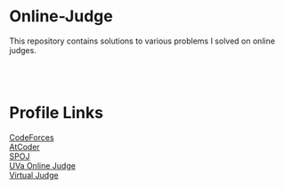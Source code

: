 # Online-Judge
This repository contains solutions to various problems I solved on online judges.

<br></br>
# Profile Links
[CodeForces](https://codeforces.com/profile/ShababAhmed) <br>
[AtCoder](https://atcoder.jp/users/ShababAhmed) <br>
[SPOJ](https://www.spoj.com/status/shabab_ahmed/) <br>
[UVa Online Judge](https://onlinejudge.org/index.php?option=com_comprofiler&Itemid=3) <br>
[Virtual Judge](https://vjudge.net/user/ShababAhmed) <br>

<br></br>
